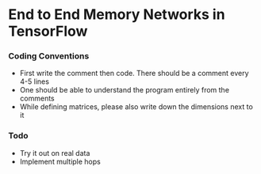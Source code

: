 # End to End Memory Networks in TensorFlow

### Coding Conventions
* First write the comment then code. There should be a comment every 4-5 lines
* One should be able to understand the program entirely from the comments
* While defining matrices, please also write down the dimensions next to it

### Todo
* Try it out on real data
* Implement multiple hops
